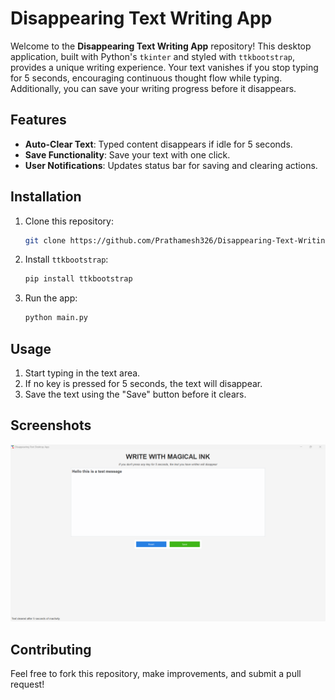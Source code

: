 
# Disappearing Text Writing App

Welcome to the **Disappearing Text Writing App** repository! This desktop application, built with Python's `tkinter` and styled with `ttkbootstrap`, provides a unique writing experience. Your text vanishes if you stop typing for 5 seconds, encouraging continuous thought flow while typing. Additionally, you can save your writing progress before it disappears.

## Features

- **Auto-Clear Text**: Typed content disappears if idle for 5 seconds.
- **Save Functionality**: Save your text with one click.
- **User Notifications**: Updates status bar for saving and clearing actions.

## Installation

1. Clone this repository:
    ```bash
    git clone https://github.com/Prathamesh326/Disappearing-Text-Writing-app.git
    ```
2. Install `ttkbootstrap`:
    ```bash
    pip install ttkbootstrap
    ```
3. Run the app:
    ```bash
    python main.py
    ```

## Usage

1. Start typing in the text area.
2. If no key is pressed for 5 seconds, the text will disappear.
3. Save the text using the "Save" button before it clears.

## Screenshots

![screenshot](screenshots/Screenshot.png)

## Contributing

Feel free to fork this repository, make improvements, and submit a pull request!
